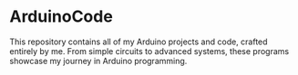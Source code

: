 # ArduinoCode
This repository contains all of my Arduino projects and code, crafted entirely by me. From simple circuits to advanced systems, these programs showcase my journey in Arduino programming.
